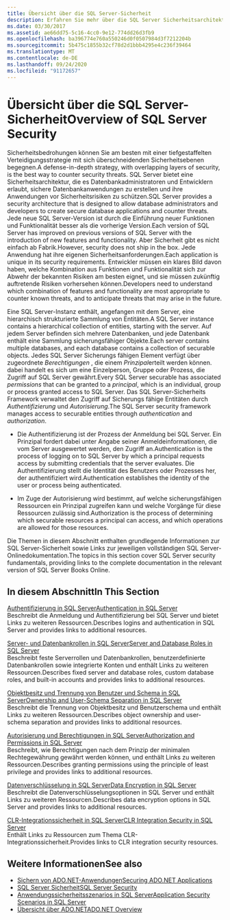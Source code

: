 ```yaml
---
title: Übersicht über die SQL Server-Sicherheit
description: Erfahren Sie mehr über die SQL Server Sicherheitsarchitektur, um zu verstehen, welche Features und Funktionen bekannte Bedrohungen erkennen, und um zukünftige Bedrohungen zu antizipieren.
ms.date: 03/30/2017
ms.assetid: ae66dd75-5c16-4cc0-9e12-774dd26d3fb9
ms.openlocfilehash: ba396774e760a550246d0f0507984d3f7212204b
ms.sourcegitcommit: 5b475c1855b32cf78d2d1bbb4295e4c236f39464
ms.translationtype: MT
ms.contentlocale: de-DE
ms.lasthandoff: 09/24/2020
ms.locfileid: "91172657"
---
```

# <a name="overview-of-sql-server-security"></a><span data-ttu-id="9a40a-103">Übersicht über die SQL Server-Sicherheit</span><span class="sxs-lookup"><span data-stu-id="9a40a-103">Overview of SQL Server Security</span></span>

<span data-ttu-id="9a40a-104">Sicherheitsbedrohungen können Sie am besten mit einer tiefgestaffelten Verteidigungsstrategie mit sich überschneidenden Sicherheitsebenen begegnen.</span><span class="sxs-lookup"><span data-stu-id="9a40a-104">A defense-in-depth strategy, with overlapping layers of security, is the best way to counter security threats.</span></span> <span data-ttu-id="9a40a-105">SQL Server bietet eine Sicherheitsarchitektur, die es Datenbankadministratoren und Entwicklern erlaubt, sichere Datenbankanwendungen zu erstellen und ihre Anwendungen vor Sicherheitsrisiken zu schützen.</span><span class="sxs-lookup"><span data-stu-id="9a40a-105">SQL Server provides a security architecture that is designed to allow database administrators and developers to create secure database applications and counter threats.</span></span> <span data-ttu-id="9a40a-106">Jede neue SQL Server-Version ist durch die Einführung neuer Funktionen und Funktionalität besser als die vorherige Version.</span><span class="sxs-lookup"><span data-stu-id="9a40a-106">Each version of SQL Server has improved on previous versions of SQL Server with the introduction of new features and functionality.</span></span> <span data-ttu-id="9a40a-107">Aber Sicherheit gibt es nicht einfach ab Fabrik.</span><span class="sxs-lookup"><span data-stu-id="9a40a-107">However, security does not ship in the box.</span></span> <span data-ttu-id="9a40a-108">Jede Anwendung hat ihre eigenen Sicherheitsanforderungen.</span><span class="sxs-lookup"><span data-stu-id="9a40a-108">Each application is unique in its security requirements.</span></span> <span data-ttu-id="9a40a-109">Entwickler müssen ein klares Bild davon haben, welche Kombination aus Funktionen und Funktionalität sich zur Abwehr der bekannten Risiken am besten eignet, und sie müssen zukünftig auftretende Risiken vorhersehen können.</span><span class="sxs-lookup"><span data-stu-id="9a40a-109">Developers need to understand which combination of features and functionality are most appropriate to counter known threats, and to anticipate threats that may arise in the future.</span></span>  
  
 <span data-ttu-id="9a40a-110">Eine SQL Server-Instanz enthält, angefangen mit dem Server, eine hierarchisch strukturierte Sammlung von Entitäten.</span><span class="sxs-lookup"><span data-stu-id="9a40a-110">A SQL Server instance contains a hierarchical collection of entities, starting with the server.</span></span> <span data-ttu-id="9a40a-111">Auf jedem Server befinden sich mehrere Datenbanken, und jede Datenbank enthält eine Sammlung sicherungsfähiger Objekte.</span><span class="sxs-lookup"><span data-stu-id="9a40a-111">Each server contains multiple databases, and each database contains a collection of securable objects.</span></span> <span data-ttu-id="9a40a-112">Jedes SQL Server Sicherungs fähigen Element verfügt über zugeordnete *Berechtigungen* , die einem *Prinzipal*erteilt werden können. dabei handelt es sich um eine Einzelperson, Gruppe oder Prozess, die Zugriff auf SQL Server gewährt.</span><span class="sxs-lookup"><span data-stu-id="9a40a-112">Every SQL Server securable has associated *permissions* that can be granted to a *principal*, which is an individual, group or process granted access to SQL Server.</span></span> <span data-ttu-id="9a40a-113">Das SQL Server-Sicherheits Framework verwaltet den Zugriff auf Sicherungs fähige Entitäten durch *Authentifizierung* und *Autorisierung*.</span><span class="sxs-lookup"><span data-stu-id="9a40a-113">The SQL Server security framework manages access to securable entities through *authentication* and *authorization*.</span></span>  
  
- <span data-ttu-id="9a40a-114">Die Authentifizierung ist der Prozess der Anmeldung bei SQL Server. Ein Prinzipal fordert dabei unter Angabe seiner Anmeldeinformationen, die vom Server ausgewertet werden, den Zugriff an.</span><span class="sxs-lookup"><span data-stu-id="9a40a-114">Authentication is the process of logging on to SQL Server by which a principal requests access by submitting credentials that the server evaluates.</span></span> <span data-ttu-id="9a40a-115">Die Authentifizierung stellt die Identität des Benutzers oder Prozesses her, der authentifiziert wird.</span><span class="sxs-lookup"><span data-stu-id="9a40a-115">Authentication establishes the identity of the user or process being authenticated.</span></span>  
  
- <span data-ttu-id="9a40a-116">Im Zuge der Autorisierung wird bestimmt, auf welche sicherungsfähigen Ressourcen ein Prinzipal zugreifen kann und welche Vorgänge für diese Ressourcen zulässig sind.</span><span class="sxs-lookup"><span data-stu-id="9a40a-116">Authorization is the process of determining which securable resources a principal can access, and which operations are allowed for those resources.</span></span>  
  
 <span data-ttu-id="9a40a-117">Die Themen in diesem Abschnitt enthalten grundlegende Informationen zur SQL Server-Sicherheit sowie Links zur jeweiligen vollständigen SQL Server-Onlinedokumentation.</span><span class="sxs-lookup"><span data-stu-id="9a40a-117">The topics in this section cover SQL Server security fundamentals, providing links to the complete documentation in the relevant version of SQL Server Books Online.</span></span>  
  
## <a name="in-this-section"></a><span data-ttu-id="9a40a-118">In diesem Abschnitt</span><span class="sxs-lookup"><span data-stu-id="9a40a-118">In This Section</span></span>  

 [<span data-ttu-id="9a40a-119">Authentifizierung in SQL Server</span><span class="sxs-lookup"><span data-stu-id="9a40a-119">Authentication in SQL Server</span></span>](authentication-in-sql-server.md)  
 <span data-ttu-id="9a40a-120">Beschreibt die Anmeldung und Authentifizierung bei SQL Server und bietet Links zu weiteren Ressourcen.</span><span class="sxs-lookup"><span data-stu-id="9a40a-120">Describes logins and authentication in SQL Server and provides links to additional resources.</span></span>  
  
 [<span data-ttu-id="9a40a-121">Server- und Datenbankrollen in SQL Server</span><span class="sxs-lookup"><span data-stu-id="9a40a-121">Server and Database Roles in SQL Server</span></span>](server-and-database-roles-in-sql-server.md)  
 <span data-ttu-id="9a40a-122">Beschreibt feste Serverrollen und Datenbankrollen, benutzerdefinierte Datenbankrollen sowie integrierte Konten und enthält Links zu weiteren Ressourcen.</span><span class="sxs-lookup"><span data-stu-id="9a40a-122">Describes fixed server and database roles, custom database roles, and built-in accounts and provides links to additional resources.</span></span>  
  
 [<span data-ttu-id="9a40a-123">Objektbesitz und Trennung von Benutzer und Schema in SQL Server</span><span class="sxs-lookup"><span data-stu-id="9a40a-123">Ownership and User-Schema Separation in SQL Server</span></span>](ownership-and-user-schema-separation-in-sql-server.md)  
 <span data-ttu-id="9a40a-124">Beschreibt die Trennung von Objektbesitz und Benutzerschema und enthält Links zu weiteren Ressourcen.</span><span class="sxs-lookup"><span data-stu-id="9a40a-124">Describes object ownership and  user-schema separation and provides links to additional resources.</span></span>  
  
 [<span data-ttu-id="9a40a-125">Autorisierung und Berechtigungen in SQL Server</span><span class="sxs-lookup"><span data-stu-id="9a40a-125">Authorization and Permissions in SQL Server</span></span>](authorization-and-permissions-in-sql-server.md)  
 <span data-ttu-id="9a40a-126">Beschreibt, wie Berechtigungen nach dem Prinzip der minimalen Rechtegewährung gewährt werden können, und enthält Links zu weiteren Ressourcen.</span><span class="sxs-lookup"><span data-stu-id="9a40a-126">Describes granting permissions using the principle of least privilege and provides links to additional resources.</span></span>  
  
 [<span data-ttu-id="9a40a-127">Datenverschlüsselung in SQL Server</span><span class="sxs-lookup"><span data-stu-id="9a40a-127">Data Encryption in SQL Server</span></span>](data-encryption-in-sql-server.md)  
 <span data-ttu-id="9a40a-128">Beschreibt die Datenverschlüsselungsoptionen in SQL Server und enthält Links zu weiteren Ressourcen.</span><span class="sxs-lookup"><span data-stu-id="9a40a-128">Describes data encryption options in SQL Server and provides links to additional resources.</span></span>  
  
 [<span data-ttu-id="9a40a-129">CLR-Integrationssicherheit in SQL Server</span><span class="sxs-lookup"><span data-stu-id="9a40a-129">CLR Integration Security in SQL Server</span></span>](clr-integration-security-in-sql-server.md)  
 <span data-ttu-id="9a40a-130">Enthält Links zu Ressourcen zum Thema CLR-Integrationssicherheit.</span><span class="sxs-lookup"><span data-stu-id="9a40a-130">Provides links to CLR integration security resources.</span></span>  
  
## <a name="see-also"></a><span data-ttu-id="9a40a-131">Weitere Informationen</span><span class="sxs-lookup"><span data-stu-id="9a40a-131">See also</span></span>

- [<span data-ttu-id="9a40a-132">Sichern von ADO.NET-Anwendungen</span><span class="sxs-lookup"><span data-stu-id="9a40a-132">Securing ADO.NET Applications</span></span>](../securing-ado-net-applications.md)
- [<span data-ttu-id="9a40a-133">SQL Server Sicherheit</span><span class="sxs-lookup"><span data-stu-id="9a40a-133">SQL Server Security</span></span>](sql-server-security.md)
- [<span data-ttu-id="9a40a-134">Anwendungssicherheitsszenarios in SQL Server</span><span class="sxs-lookup"><span data-stu-id="9a40a-134">Application Security Scenarios in SQL Server</span></span>](application-security-scenarios-in-sql-server.md)
- [<span data-ttu-id="9a40a-135">Übersicht über ADO.NET</span><span class="sxs-lookup"><span data-stu-id="9a40a-135">ADO.NET Overview</span></span>](../ado-net-overview.md)
